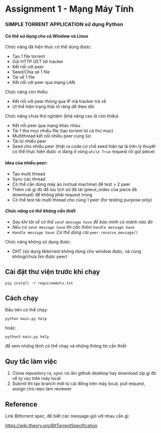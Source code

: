 # Assignment 1 - Mạng Máy Tính

### SIMPLE TORRENT APPLICATION sử dụng Python

#### Có thể sử dụng cho cả Window và Linux

Chức năng đã hiện thực có thể dùng được:

- Tạo 1 file torrent
- Gửi HTTP GET tới tracker
- Kết nối với peer
- Seed/Chia sẻ 1 file
- Tải về 1 file
- Kết nối với peer qua mạng LAN

Chức năng còn thiếu:

- Kết nối với peer thông qua IP mà tracker trả về
- UI thể hiện trạng thái rõ ràng dễ theo dõi

Chức năng chưa thử nghiệm (khả năng cao là còn thiếu)

- Kết nối peer qua mạng khác nhau
- Tải 1 thư mục nhiều file (tạo torrent từ cả thư mục)
- Multithread kết nối nhiều peer cùng lúc
- Tải từ nhiều peer
- Seed cho nhiều peer (thật ra code cơ chế seed hiện tại là trên lý thuyết có thể thực hiện được vì đang ở vòng `while True` request rồi gửi piece)

#### Idea của nhiều peer:

- Tạo multi thread
- Sync các thread
- Có thể cần dùng máy ảo (virtual machine) để test > 2 peer
- Thêm cái gì đó để lưu lịch sử đã tải (piece_index của piece đã download) để không phải request trùng
- Có thể test tải multi thread cho cùng 1 peer (for testing purpose only)

#### _Chức năng có thể không cần thiết_

- _Sau khi tải về có thể `send message have` để báo mình có mảnh nào đó_
- _Nếu có `send message have` thì cần thêm `handle message have`_
- _`Handle message have`: Có thể dùng cái `peer.receive_message()`_

Chức năng không sử dụng được:

- DHT (sử dụng libtorrent không dùng cho window được, và cũng không/chưa tìm được peer)

## Cài đặt thư viện trước khi chạy

`pip install -r requirements.txt`

## Cách chạy

Đầu tiên có thể chạy:

`python main.py help`

hoặc:

`python3 main.py help`

để xem những lệnh có thể chạy và những thông tin cần thiết

## Quy tắc làm việc

1. Clone repository ra, sync nó lên github desktop hay download zip gì đó về tự vọc trên máy local
2. Submit thì tạo branch mới từ cái đống trên máy local, pull request, assign chủ repo làm reviewer

## Reference

Link Bittorrent spec, để biết các message gửi với nhau cần gì:

https://wiki.theory.org/BitTorrentSpecification
